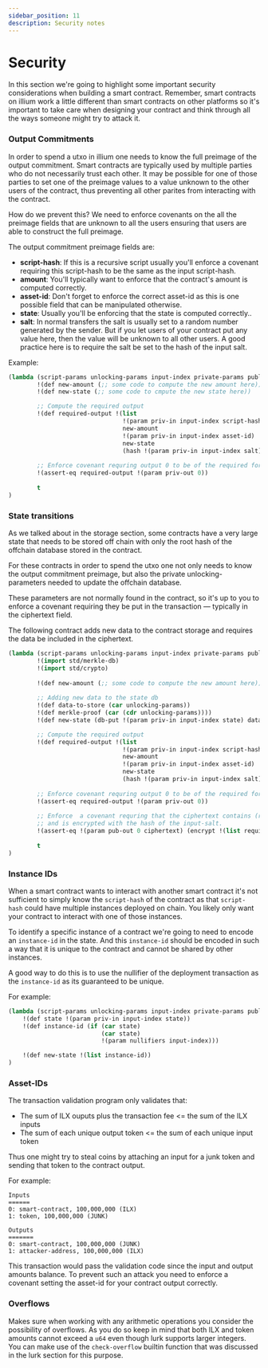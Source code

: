 ```yaml
---
sidebar_position: 11
description: Security notes
---
```


# Security

In this section we're going to highlight some important security considerations when building a smart contract. Remember,
smart contracts on illium work a little different than smart contracts on other platforms so it's important to take
care when designing your contract and think through all the ways someone might try to attack it.

### Output Commitments

In order to spend a utxo in illium one needs to know the full preimage of the output commitment. Smart contracts are typically
used by multiple parties who do not necessarily trust each other. It may be possible for one of those parties to set one
of the preimage values to a value unknown to the other users of the contract, thus preventing all other parites from interacting
with the contract. 

How do we prevent this? We need to enforce covenants on the all the preimage fields that are unknown to all the users ensuring
that users are able to construct the full preimage. 

The output commitment preimage fields are:

- **script-hash**: If this is a recursive script usually you'll enforce a covenant requiring this script-hash to be the same
as the input script-hash.
- **amount**: You'll typically want to enforce that the contract's amount is computed correctly.
- **asset-id**: Don't forget to enforce the correct asset-id as this is one possible field that can be manipulated otherwise.
- **state**: Usually you'll be enforcing that the state is computed correctly..
- **salt**: In normal transfers the salt is usually set to a random number generated by the sender. But if you let users of your
contract put any value here, then the value will be unknown to all other users. A good practice here is to require the salt be
set to the hash of the input salt. 

Example:
```lisp
(lambda (script-params unlocking-params input-index private-params public-params)
        !(def new-amount (;; some code to compute the new amount here))
        !(def new-state (;; some code to cmpute the new state here))

        ;; Compute the required output
        !(def required-output !(list
                                !(param priv-in input-index script-hash)
                                new-amount
                                !(param priv-in input-index asset-id)
                                new-state
                                (hash !(param priv-in input-index salt))))
        
        ;; Enforce covenant requring output 0 to be of the required form                  
        !(assert-eq required-output !(param priv-out 0))
        
        t
)
```

### State transitions

As we talked about in the storage section, some contracts have a very large state that needs to be stored off chain with only
the root hash of the offchain database stored in the contract. 

For these contracts in order to spend the utxo one not only needs to know the output commitment preimage, but also the private
unlocking-parameters needed to update the offchain database.

These parameters are not normally found in the contract, so it's up to you to enforce a covenant requiring they be put in the
transaction ― typically in the ciphertext field.

The following contract adds new data to the contract storage and requires the data be included in the ciphertext.

```lisp
(lambda (script-params unlocking-params input-index private-params public-params)
        !(import std/merkle-db)
        !(import std/crypto)
        
        !(def new-amount (;; some code to compute the new amount here))
        
        ;; Adding new data to the state db
        !(def data-to-store (car unlocking-params))
        !(def merkle-proof (car (cdr unlocking-params))))
        !(def new-state (db-put !(param priv-in input-index state) data-to-store merkle-proof))

        ;; Compute the required output
        !(def required-output !(list
                                !(param priv-in input-index script-hash)
                                new-amount
                                !(param priv-in input-index asset-id)
                                new-state
                                (hash !(param priv-in input-index salt))))
        
        ;; Enforce covenant requring output 0 to be of the required form                  
        !(assert-eq required-output !(param priv-out 0))
        
        ;; Enforce  a covenant requring that the ciphertext contains (required-output data-to-store)
        ;; and is encrypted with the hash of the input-salt. 
        !(assert-eq !(param pub-out 0 ciphertext) (encrypt !(list required-output data-to-store) (hash !(param priv-in input-index salt))))
        
        t
)
```

### Instance IDs

When a smart contract wants to interact with another smart contract it's not sufficient to simply know the `script-hash`
of the contract as that `script-hash` could have multiple instances deployed on chain. You likely only want your contract
to interact with one of those instances. 

To identify a specific instance of a contract we're going to need to encode an `instance-id` in the state. And this
`instance-id` should be encoded in such a way that it is unique to the contract and cannot be shared by other instances.

A good way to do this is to use the nullifier of the deployment transaction as the `instance-id` as its guaranteed to
be unique. 

For example:
````lisp
(lambda (script-params unlocking-params input-index private-params public-params)
    !(def state !(param priv-in input-index state))
    !(def instance-id (if (car state)
                          (car state)
                          !(param nullifiers input-index)))

    !(def new-state !(list instance-id))
)
````

### Asset-IDs

The transaction validation program only validates that:

- The sum of ILX ouputs plus the transaction fee <= the sum of the ILX inputs
- The sum of each unique output token <= the sum of each unique input token

Thus one might try to steal coins by attaching an input for a junk token and sending that token
to the contract output. 

For example:
```
Inputs
======
0: smart-contract, 100,000,000 (ILX)
1: token, 100,000,000 (JUNK)

Outputs
=======
0: smart-contract, 100,000,000 (JUNK)
1: attacker-address, 100,000,000 (ILX)
```

This transaction would pass the validation code since the input and output amounts balance. To prevent such an
attack you need to enforce a covenant setting the asset-id for your contract output correctly.

### Overflows

Makes sure when working with any arithmetic operations you consider the possibility of overflows. As you do so
keep in mind that both ILX and token amounts cannot exceed a `u64` even though lurk supports larger integers. You
can make use of the `check-overflow` builtin function that was discussed in the lurk section for this purpose.